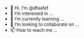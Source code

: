 - 👋 Hi, I’m @dfaafef
- 👀 I’m interested in ...
- 🌱 I’m currently learning ...
- 💞️ I’m looking to collaborate on ...
- 📫 How to reach me ...

<!---
dfaafef/dfaafef is a ✨ special ✨ repository because its `README.md` (this file) appears on your GitHub profile.
You can click the Preview link to take a look at your changes.
--->
